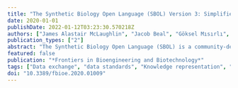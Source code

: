 ```yaml
---
title: "The Synthetic Biology Open Language (SBOL) Version 3: Simplified Data Exchange for Bioengineering"
date: 2020-01-01
publishDate: 2022-01-12T03:23:30.570218Z
authors: ["James Alastair McLaughlin", "Jacob Beal", "Göksel Mısırlı", "Raik Grünberg", "Bryan A. Bartley", "James Scott-Brown", "Prashant Vaidyanathan", "Pedro Fontanarrosa", "Ernst Oberortner", "Anil Wipat", "Thomas E. Gorochowski", "Chris J. Myers"]
publication_types: ["2"]
abstract: "The Synthetic Biology Open Language (SBOL) is a community-developed data standard that allows knowledge about biological designs to be captured using a machine-tractable, ontology-backed representation that is built using Semantic Web technologies. While early versions of SBOL focused only on the description of DNA-based components and their sub-components, SBOL can now be used to represent knowledge across multiple scales and throughout the entire synthetic biology workflow, from the specification of a single molecule or DNA fragment through to multicellular systems containing multiple interacting genetic circuits. The third major iteration of the SBOL standard, SBOL3, is an effort to streamline and simplify the underlying data model with a focus on real-world applications, based on experience from the deployment of SBOL in a variety of scientific and industrial settings. Here, we introduce the SBOL3 specification both in comparison to previous versions of SBOL and through practical examples of its use."
featured: false
publication: "*Frontiers in Bioengineering and Biotechnology*"
tags: ["Data exchange", "data standards", "Knowledge representation", "SBOL", "Synthetic Biology"]
doi: "10.3389/fbioe.2020.01009"
---
```


